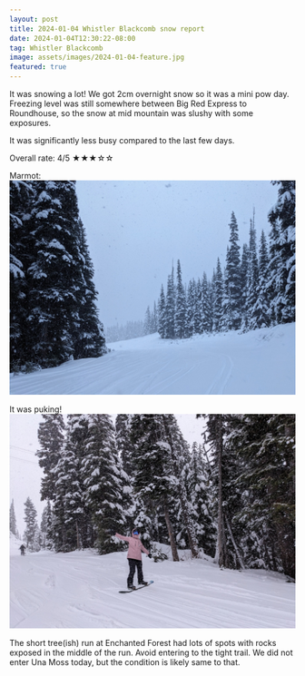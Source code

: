 ```yaml
---
layout: post
title: 2024-01-04 Whistler Blackcomb snow report
date: 2024-01-04T12:30:22-08:00
tag: Whistler Blackcomb
image: assets/images/2024-01-04-feature.jpg
featured: true
---
```

It was snowing a lot! We got 2cm overnight snow so it was a mini pow day. Freezing level was still somewhere between Big Red Express to Roundhouse, so the snow at mid mountain was slushy with some exposures.

It was significantly less busy compared to the last few days.

Overall rate: 4/5 ★★★☆☆

Marmot:
![](/assets/images/2024-01-04-marmot.jpg)

It was puking!
![](/assets/images/2024-01-04-puking.jpg)

The short tree(ish) run at Enchanted Forest had lots of spots with rocks exposed in the middle of the run. Avoid entering to the tight trail.
We did not enter Una Moss today, but the condition is likely same to that.

